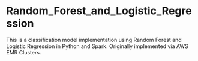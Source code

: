 # Random_Forest_and_Logistic_Regression

This is a classification model implementation using Random Forest and Logistic Regression in Python and Spark. Originally implemented via AWS EMR Clusters.
